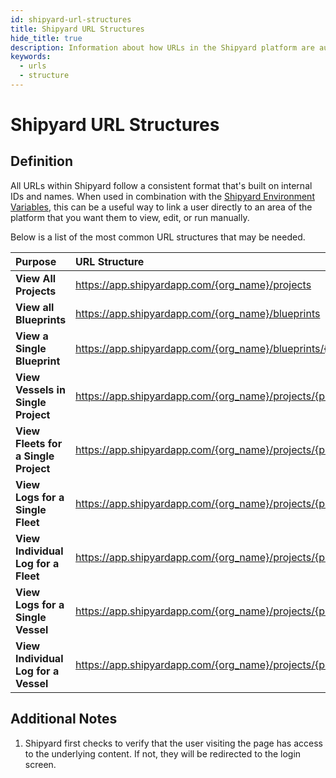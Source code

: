 ```yaml
---
id: shipyard-url-structures
title: Shipyard URL Structures
hide_title: true
description: Information about how URLs in the Shipyard platform are automatically generated with IDs.
keywords:
  - urls
  - structure
---
```


# Shipyard URL Structures

## Definition

All URLs within Shipyard follow a consistent format that's built on internal IDs and names. When used in combination with the [Shipyard Environment Variables](shipyard-environment-variables.md), this can be a useful way to link a user directly to an area of the platform that you want them to view, edit, or run manually.

Below is a list of the most common URL structures that may be needed.

| Purpose                              | URL Structure                                                                                      |
| :----------------------------------- | :------------------------------------------------------------------------------------------------- |
| **View All Projects**                | https://app.shipyardapp.com/{org_name}/projects                                                   |
| **View all Blueprints**              | https://app.shipyardapp.com/{org_name}/blueprints                                                 |
| **View a Single Blueprint**          | https://app.shipyardapp.com/{org_name}/blueprints/{blueprint_id}                                 |
| **View Vessels in Single Project**   | https://app.shipyardapp.com/{org_name}/projects/{project_id}/vessels                             |
| **View Fleets for a Single Project** | https://app.shipyardapp.com/{org_name}/projects/{project_id}/fleets                              |
| **View Logs for a Single Fleet**     | https://app.shipyardapp.com/{org_name}/projects/{project_id}/fleets/{fleet_id}/logs             |
| **View Individual Log for a Fleet**  | https://app.shipyardapp.com/{org_name}/projects/{project_id}/fleets/{fleet_id}/logs/{log_id}   |
| **View Logs for a Single Vessel**    | https://app.shipyardapp.com/{org_name}/projects/{project_id}/vessels/{vessel_id}/logs           |
| **View Individual Log for a Vessel** | https://app.shipyardapp.com/{org_name}/projects/{project_id}/vessels/{vessel_id}/logs/{log_id} |

## Additional Notes

1. Shipyard first checks to verify that the user visiting the page has access to the underlying content. If not, they will be redirected to the login screen.
